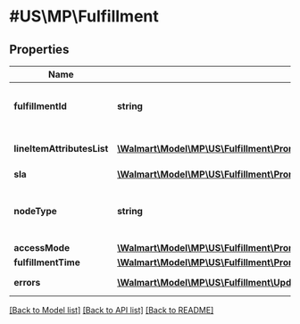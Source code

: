 # #US\MP\Fulfillment

## Properties

Name | Type | Description | Notes
------------ | ------------- | ------------- | -------------
**fulfillmentId** | **string** | The identifier to identify fulfillment. | [optional]
**lineItemAttributesList** | [**\Walmart\Model\MP\US\Fulfillment\PromiseFulfillments200ResponsePayloadFulfillmentPlansInnerFulfillmentModulesInnerFulfillmentGroupsInnerFulfillmentOptionsInnerFulfillmentsInnerLineItemAttributesListInner[]**](PromiseFulfillments200ResponsePayloadFulfillmentPlansInnerFulfillmentModulesInnerFulfillmentGroupsInnerFulfillmentOptionsInnerFulfillmentsInnerLineItemAttributesListInner.md) | Line item attribute details. | [optional]
**sla** | [**\Walmart\Model\MP\US\Fulfillment\PromiseFulfillments200ResponsePayloadFulfillmentPlansInnerFulfillmentModulesInnerFulfillmentGroupsInnerFulfillmentOptionsInnerFulfillmentsInnerSla**](PromiseFulfillments200ResponsePayloadFulfillmentPlansInnerFulfillmentModulesInnerFulfillmentGroupsInnerFulfillmentOptionsInnerFulfillmentsInnerSla.md) |  | [optional]
**nodeType** | **string** | Fulfillment node type details. For example : 'FC' | [optional]
**accessMode** | [**\Walmart\Model\MP\US\Fulfillment\PromiseFulfillments200ResponsePayloadFulfillmentPlansInnerFulfillmentModulesInnerFulfillmentGroupsInnerFulfillmentOptionsInnerFulfillmentsInnerAccessMode**](PromiseFulfillments200ResponsePayloadFulfillmentPlansInnerFulfillmentModulesInnerFulfillmentGroupsInnerFulfillmentOptionsInnerFulfillmentsInnerAccessMode.md) |  | [optional]
**fulfillmentTime** | [**\Walmart\Model\MP\US\Fulfillment\PromiseFulfillments200ResponsePayloadFulfillmentPlansInnerFulfillmentModulesInnerFulfillmentGroupsInnerFulfillmentOptionsInnerFulfillmentsInnerFulfillmentTime**](PromiseFulfillments200ResponsePayloadFulfillmentPlansInnerFulfillmentModulesInnerFulfillmentGroupsInnerFulfillmentOptionsInnerFulfillmentsInnerFulfillmentTime.md) |  | [optional]
**errors** | [**\Walmart\Model\MP\US\Fulfillment\UpdateShipmentQuantity200ResponseErrorsInner[]**](UpdateShipmentQuantity200ResponseErrorsInner.md) | Error list details. | [optional]


[[Back to Model list]](../) [[Back to API list]](../../Api/US/MP) [[Back to README]](../../README.md)
